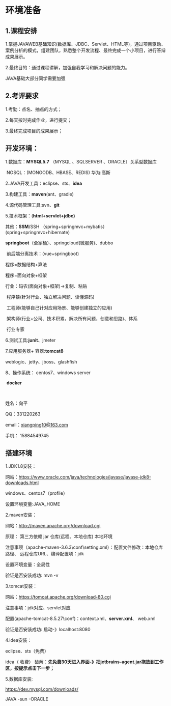 # 环境准备

## 1.课程安排

1.掌握JAVAWEB基础知识(数据库、JDBC、Servlet、HTML等)，通过项目驱动、案例分析的模式，组建团队，熟悉整个开发流程、最终完成一个小项目，进行答辩成果展示。

2.最终目的：通过课程讲解，加强自我学习和解决问题的能力。

   JAVA基础大部分同学需要加强



## 2.考评要求

1.考勤：点名、抽点的方式；

2.每天按时完成作业，进行提交；

3.最终完成项目的成果展示；



## 开发环境：

1.数据库：**MYSQL5.7** （MYSQL 、SQLSERVER 、ORACLE）关系型数据库

​                   NOSQL：(MONGODB、HBASE、REDIS)  华为:高斯

2.JAVA开发工具：eclipse、sts、**idea**

3.构建工具：**maven**(ant、gradle)

4.源代码管理工具:svn、**git**

5.技术框架：(**html+servlet+jdbc)**

   其他：**SSM**/SSH （spring+springmvc+mybatis） (spring+springmvc+hibernate)   <!--structs已经被淘汰了-->

​       **springboot**（全家桶）、springcloud(微服务)、dubbo

​     前后端分离技术：(vue+springboot)



程序=数据结构+算法

程序=面向对象+框架

行业：码农(面向对象+框架)->复制、粘贴

​           程序猿(针对行业、独立解决问题、读懂源码)

​           工程师(能够自己针对应用场景、能够创建独立的应用)

​           架构师(行业+公司、技术积累，解决所有问题，创意和思路)、体系

​            行业专家





6.测试工具:**junit**、jmeter

7.应用服务器+ 容器:**tomcat8**

   weblogic、jetty、jboss、glashfish

8、操作系统： centos7、windows server 

​         **docker**

​    

姓名：向平

QQ：331220263

email：xiangping10@163.com

 手机： 15884549745



##  搭建环境

1.JDK1.8安装：

  网站：https://www.oracle.com/java/technologies/javase/javase-jdk8-downloads.html

  windows、centos7（profile）

  设置环境变量:JAVA_HOME   

2.maven安装：

网站：http://maven.apache.org/download.cgi

原理： 第三方依赖 jar      仓库(远程、本地仓库)     本地环境

注意事项（apache-maven-3.6.3\conf\setting.xml）：配置文件修改：本地仓库路径、 远程仓库URL、编译配置项：jdk

设置环境变量：全局性

验证是否安装成功: mvn -v

3.tomcat安装：

网站：https://tomcat.apache.org/download-80.cgi

注意事项：jdk对应、servlet对应

配置(apache-tomcat-8.5.27\conf)：context.xml、**server.xml**、 web.xml

验证是否安装成功: 启动-》localhost:8080

4.idea安装：

 eclipse、sts（免费）

idea（ 收费）  破解：**先免费30天进入界面-》把jetbrains-agent.jar拖放到工作区，按提示点击下一步；**

5.数据库安装:

  https://dev.mysql.com/downloads/



JAVA  -sun  -ORACLE



